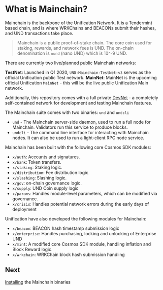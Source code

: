 # What is Mainchain?

Mainchain is the backbone of the Unification Network. It is a Tendermint based chain, and is where WRKChains and BEACONs submit their hashes, and UND transactions take place.

>Mainchain is a public proof-of-stake chain. The core coin used for staking,
>rewards, and network fees is UND. The on-chain denomination is `nund`
> (nano UND) which is 10^-9 UND.

There are currently two live/planned public Mainchain networks:

**TestNet**: Launched in Q1 2020, `UND-Mainchain-TestNet-v3` serves as the official Unification public Test network.
**MainNet**: MainNet is the upcoming official Unification `MainNet` - this will be the live public Unification Main network.

Additionally, this repository comes with a full private [DevNet](local-devnet.md) - a completely self-contained network for development and testing Mainchain features.

The Mainchain suite comes with two binaries: `und` and `undcli`

- `und` - The Mainchain server-side daemon, used to run a full node for Mainchain. Validators run this service to produce blocks.  
- `undcli` - The command line interface for interacting with Mainchain nodes. It can also be used to run a light-client RPC node service.

Mainchain has been built with the following core Cosmos SDK modules:

- `x/auth`: Accounts and signatures.
- `x/bank`: Token transfers.
- `x/staking`: Staking logic.
- `x/distribution`: Fee distribution logic.
- `x/slashing`: Slashing logic.
- `x/gov`: on-chain governance logic.
- `x/supply`: UND Coin supply logic
- `x/params`: Handles module-level parameters, which can be modified via governance.
- `x/crisis`: Handles potential network errors during the early days of deployment

Unification have also developed the following modules for Mainchain:

- `x/beacon`: BEACON hash timestamp submission logic
- `x/enterprise`: Handles purchasing, locking and unlocking of Enterprise UND
- `x/mint`: A modified core Cosmos SDK module, handling inflation and Block Reward logic.
- `x/wrkchain`: WRKChain block hash submission handling

## Next

[Installing](installation.md) the Mainchain binaries
